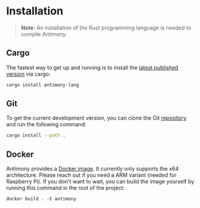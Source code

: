 # Installation

> **Note:** An installation of the Rust programming language is needed to compile Antimony.

## Cargo

The fastest way to get up and running is to install the [latest published version](https://crates.io/crates/antimony-lang) via cargo:

```sh
cargo install antimony-lang
```

## Git

To get the current development version, you can clone the Git [repository](https://github.com/antimony-lang/antimony) and run the following command:

```sh
cargo install --path .
```

## Docker

Antimony provides a [Docker image](https://hub.docker.com/r/antimony-lang/antimony). It currently only supports the x64 architecture. Please reach out if you need a ARM variant (needed for Raspberry Pi). If you don't want to wait, you can build the image yourself by running this command in the root of the project:

```
docker build . -t antimony
```
